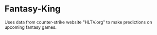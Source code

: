 # Fantasy-King
Uses data from counter-strike website "HLTV.org" to make predictions on upcoming fantasy games.
